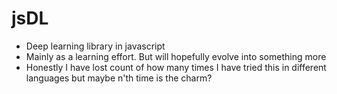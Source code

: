 # jsDL

- Deep learning library in javascript
- Mainly as a learning effort. But will hopefully evolve into something more
- Honestly I have lost count of how many times I have tried this in different languages but maybe n'th time is the charm?
